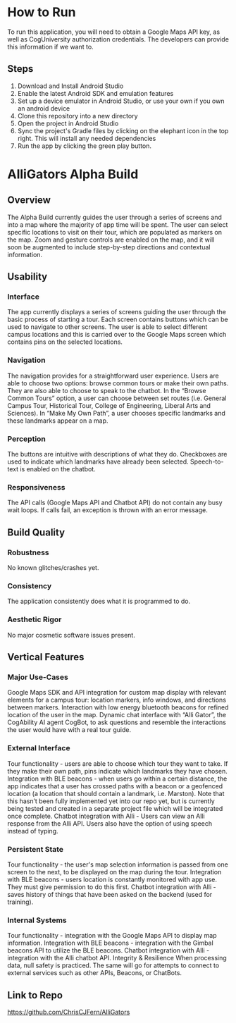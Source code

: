 # How to Run
To run this application, you will need to obtain a Google Maps API key, as well as CogUniversity authorization credentials. The developers can provide this information if we want to.
## Steps
<ol>
<li>Download and Install Android Studio</li>
<li>Enable the latest Android SDK and emulation features</li>
<li>Set up a device emulator in Android Studio, or use your own if you own an android device</li>
<li>Clone this repository into a new directory</li>
<li>Open the project in Android Studio</li>
<li>Sync the project's Gradle files by clicking on the elephant icon in the top right. This will install any needed dependencies</li>
<li>Run the app by clicking the green play button.</li>
</ol>

# AlliGators Alpha Build

## Overview
The Alpha Build currently guides the user through a series of screens and into a map where the majority of app time will be spent. The user can select specific locations to visit on their tour, which are populated as markers on the map. Zoom and gesture controls are enabled on the map, and it will soon be augmented to include step-by-step directions and contextual information.

## Usability

### Interface
The app currently displays a series of screens guiding the user through the basic process of starting a tour. Each screen contains buttons which can be used to navigate to other screens. The user is able to select different campus locations and this is carried over to the Google Maps screen which contains pins on the selected locations.

### Navigation
The navigation provides for a straightforward user experience. Users are able to choose two options: browse common tours or make their own paths. They are also able to choose to speak to the chatbot. In the “Browse Common Tours” option, a user can choose between set routes (i.e. General Campus Tour, Historical Tour, College of Engineering, Liberal Arts and Sciences). In “Make My Own Path”, a user chooses specific landmarks and these landmarks appear on a map.

### Perception
The buttons are intuitive with descriptions of what they do. Checkboxes are used to indicate which landmarks have already been selected. Speech-to-text is enabled on the chatbot.

### Responsiveness
The API calls (Google Maps API and Chatbot API) do not contain any busy wait loops. If calls fail, an exception is thrown with an error message.

## Build Quality

### Robustness
No known glitches/crashes yet. 

### Consistency
The application consistently does what it is programmed to do.

### Aesthetic Rigor
No major cosmetic software issues present. 

## Vertical Features

### Major Use-Cases
Google Maps SDK and API integration for custom map display with relevant elements for a campus tour: location markers, info windows, and directions between markers.
Interaction with low energy bluetooth beacons for refined location of the user in the map.
Dynamic chat interface with “Alli Gator”, the CogAbility AI agent CogBot, to ask questions and resemble the interactions the user would have with a real tour guide.


### External Interface
Tour functionality - users are able to choose which tour they want to take. If they make their own path, pins indicate which landmarks they have chosen.
Integration with BLE beacons - when users go within a certain distance, the app indicates that a user has crossed paths with a beacon or a geofenced location (a location that should contain a landmark, i.e. Marston). Note that this hasn’t been fully implemented yet into our repo yet, but is currently being tested and created in a separate project file which will be integrated once complete.
Chatbot integration with Alli - Users can view an Alli response from the Alli API. Users also have the option of using speech instead of typing.

### Persistent State
Tour functionality - the user's map selection information is passed from one screen to the next, to be displayed on the map during the tour.
Integration with BLE beacons - users location is constantly monitored with app use. They must give permission to do this first.
Chatbot integration with Alli - saves history of things that have been asked on the backend (used for training).

### Internal Systems
Tour functionality - integration with the Google Maps API to display map information.
Integration with BLE beacons - integration with the Gimbal beacons API to utilize the BLE beacons.
Chatbot integration with Alli - integration with the Alli chatbot API.
Integrity & Resilience
When processing data, null safety is practiced. The same will go for attempts to connect to external services such as other APIs, Beacons, or ChatBots.

## Link to Repo
https://github.com/ChrisCJFern/AlliGators
